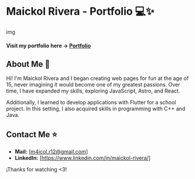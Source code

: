 # Maickol Rivera - Portfolio 💻✨

img
#### Visit my portfolio here -> [Portfolio](https://maickolrivera-portfolio.vercel.app/)

## About Me 🤯

Hi! I'm Maickol Rivera and I began creating web pages for fun at the age of 15, never imagining it would become one of my greatest passions. Over time, I have expanded my skills, exploring JavaScript, Astro, and React.

Additionally, I learned to develop applications with Flutter for a school project. In this setting, I also acquired skills in programming with C++ and Java.

## Contact Me ⭐

- **Mail:** [m4icol.r12@gmail.com]
- **LinkedIn:** [https://www.linkedin.com/in/maickol-rivera/]

¡Thanks for watching <3!
